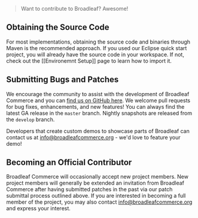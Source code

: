 > Want to contribute to Broadleaf? Awesome! 

## <a name="wiki-obtaining-source" />Obtaining the Source Code

For most implementations, obtaining the source code and binaries through Maven is the recommended approach. If you used our Eclipse quick start project, you will already have the source code in your workspace. If not, check out the [[Environemnt Setup]] page to learn how to import it.

## <a name="wiki-submitting-bugs" />Submitting Bugs and Patches

We encourage the community to assist with the development of Broadleaf Commerce and you can [find us on GitHub here](http://www.github.com/BroadleafCommerce). We welcome pull requests for bug fixes, enhancements, and new features! You can always find the latest GA release in the `master` branch. Nightly snapshots are released from the `develop` branch.

Developers that create custom demos to showcase parts of Broadleaf can contact us at info@broadleafcommerce.org - we'd love to feature your demo!

## <a name="wiki-official-contributor" />Becoming an Official Contributor

Broadleaf Commerce will occasionally accept new project members. New project members will generally be extended an invitation from Broadleaf Commerce after having submitted patches in the past via our patch submittal process outlined above. If you are interested in becoming a full member of the project, you may also contact info@broadleafcommerce.org and express your interest.
